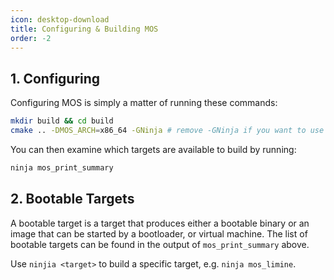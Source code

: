 ```yaml
---
icon: desktop-download
title: Configuring & Building MOS
order: -2
---
```


## 1. Configuring

Configuring MOS is simply a matter of running these commands:

```bash
mkdir build && cd build
cmake .. -DMOS_ARCH=x86_64 -GNinja # remove -GNinja if you want to use Make
```

You can then examine which targets are available to build by running:

```bash
ninja mos_print_summary
```

## 2. Bootable Targets

A bootable target is a target that produces either a bootable binary or an image that can be started by a bootloader,
or virtual machine. The list of bootable targets can be found in the output of `mos_print_summary` above.

Use `ninjia <target>` to build a specific target, e.g. `ninja mos_limine`.
